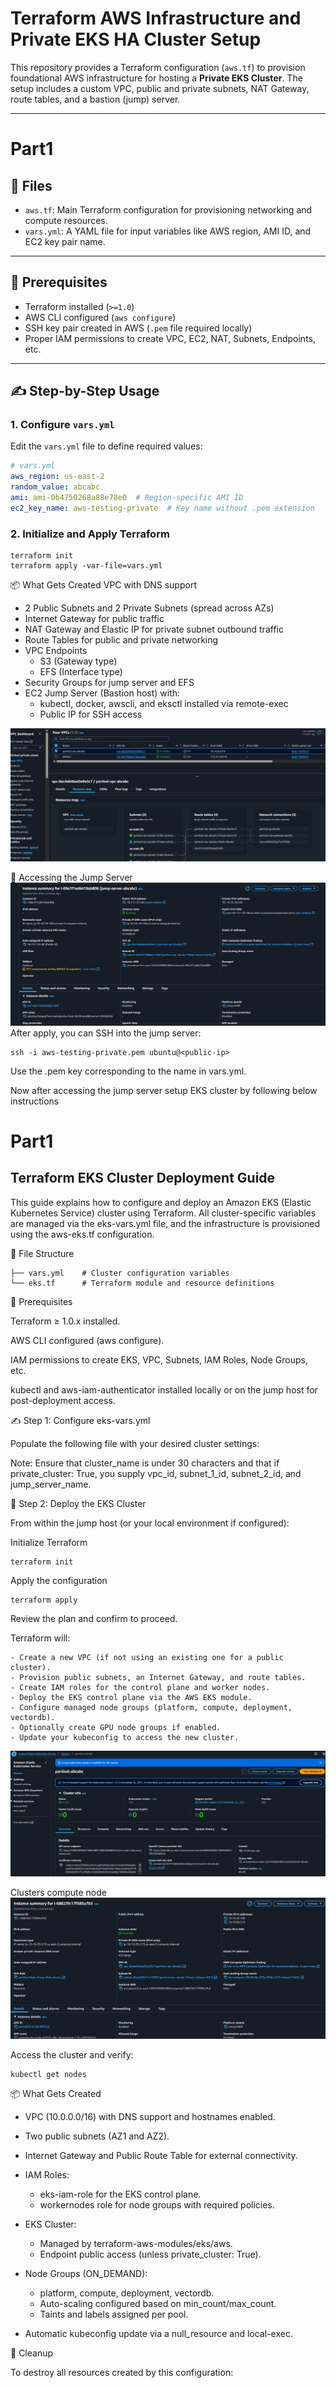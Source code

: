 # Terraform AWS Infrastructure and Private EKS HA Cluster Setup

This repository provides a Terraform configuration (`aws.tf`) to provision foundational AWS infrastructure for hosting a **Private EKS Cluster**. The setup includes a custom VPC, public and private subnets, NAT Gateway, route tables, and a bastion (jump) server.

---

# Part1

## 📁 Files

- `aws.tf`: Main Terraform configuration for provisioning networking and compute resources.
- `vars.yml`: A YAML file for input variables like AWS region, AMI ID, and EC2 key pair name.

---

## 🔧 Prerequisites

- Terraform installed (`>=1.0`)
- AWS CLI configured (`aws configure`)
- SSH key pair created in AWS (`.pem` file required locally)
- Proper IAM permissions to create VPC, EC2, NAT, Subnets, Endpoints, etc.

---

## ✍️ Step-by-Step Usage

### 1. Configure `vars.yml`

Edit the `vars.yml` file to define required values:

```yaml
# vars.yml
aws_region: us-east-2
random_value: abcabc
ami: ami-0b4750268a88e78e0  # Region-specific AMI ID
ec2_key_name: aws-testing-private  # Key name without .pem extension
```

### 2. Initialize and Apply Terraform
```
terraform init
terraform apply -var-file=vars.yml
```

📦 What Gets Created
VPC with DNS support

- 2 Public Subnets and 2 Private Subnets (spread across AZs)
- Internet Gateway for public traffic
- NAT Gateway and Elastic IP for private subnet outbound traffic
- Route Tables for public and private networking
- VPC Endpoints
    - S3 (Gateway type)
    - EFS (Interface type)
- Security Groups for jump server and EFS
- EC2 Jump Server (Bastion host) with:
    - kubectl, docker, awscli, and eksctl installed via remote-exec
    - Public IP for SSH access

![vpc](images/1.png)

🔐 Accessing the Jump Server
![vpc](images/2.png)
After apply, you can SSH into the jump server:
```
ssh -i aws-testing-private.pem ubuntu@<public-ip>
```

Use the .pem key corresponding to the name in vars.yml.

Now after accessing the jump server setup EKS cluster by following below instructions

# Part1
## Terraform EKS Cluster Deployment Guide

This guide explains how to configure and deploy an Amazon EKS (Elastic Kubernetes Service) cluster using Terraform. All cluster-specific variables are managed via the eks-vars.yml file, and the infrastructure is provisioned using the aws-eks.tf configuration.

📁 File Structure
```text
├── vars.yml    # Cluster configuration variables
└── eks.tf      # Terraform module and resource definitions
```
🔧 Prerequisites

Terraform ≥ 1.0.x installed.

AWS CLI configured (aws configure).

IAM permissions to create EKS, VPC, Subnets, IAM Roles, Node Groups, etc.

kubectl and aws-iam-authenticator installed locally or on the jump host for post-deployment access.

✍️ Step 1: Configure eks-vars.yml

Populate the following file with your desired cluster settings:

Note: Ensure that cluster_name is under 30 characters and that if private_cluster: True, you supply vpc_id, subnet_1_id, subnet_2_id, and jump_server_name.

🚀 Step 2: Deploy the EKS Cluster

From within the jump host (or your local environment if configured):

Initialize Terraform

```
terraform init
```
Apply the configuration
```
terraform apply
```

Review the plan and confirm to proceed.

Terraform will:

    - Create a new VPC (if not using an existing one for a public cluster).
    - Provision public subnets, an Internet Gateway, and route tables.
    - Create IAM roles for the control plane and worker nodes.
    - Deploy the EKS control plane via the AWS EKS module.
    - Configure managed node groups (platform, compute, deployment, vectordb).
    - Optionally create GPU node groups if enabled.
    - Update your kubeconfig to access the new cluster.

![vpc](images/3.png)

Clusters compute node
![vpc](images/4.png)

Access the cluster and verify:
```
kubectl get nodes
```

📦 What Gets Created

- VPC (10.0.0.0/16) with DNS support and hostnames enabled.

- Two public subnets (AZ1 and AZ2).

- Internet Gateway and Public Route Table for external connectivity.

- IAM Roles:
    - eks-iam-role for the EKS control plane.
    - workernodes role for node groups with required policies.

- EKS Cluster:
    - Managed by terraform-aws-modules/eks/aws.
    - Endpoint public access (unless private_cluster: True).

- Node Groups (ON_DEMAND):
    - platform, compute, deployment, vectordb.
    - Auto-scaling configured based on min_count/max_count.
    - Taints and labels assigned per pool.

- Automatic kubeconfig update via a null_resource and local-exec.

🔄 Cleanup

To destroy all resources created by this configuration: